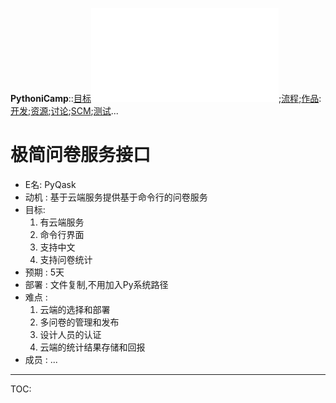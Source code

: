 **PythoniCamp**::[目标](GoalPythoniCamp.md)![参与](HowtoJoin.md);[流程](KcPyCampFlow.md);[作品](PythoniCampItems.md):[开发](HowtoDevelop.md);[资源](PythonicRes.md);[讨论](HowtoDiscuss.md);[SCM](HowtoScm.md);[测试](HowtoTesting.md)...

# 极简问卷服务接口 #
  * E名: PyQask
  * 动机 : 基于云端服务提供基于命令行的问卷服务
  * 目标:
    1. 有云端服务
    1. 命令行界面
    1. 支持中文
    1. 支持问卷统计
  * 预期 : 5天
  * 部署 : 文件复制,不用加入Py系统路径
  * 难点 :
    1. 云端的选择和部署
    1. 多问卷的管理和发布
    1. 设计人员的认证
    1. 云端的统计结果存储和回报
  * 成员 : ...



---

TOC: 
